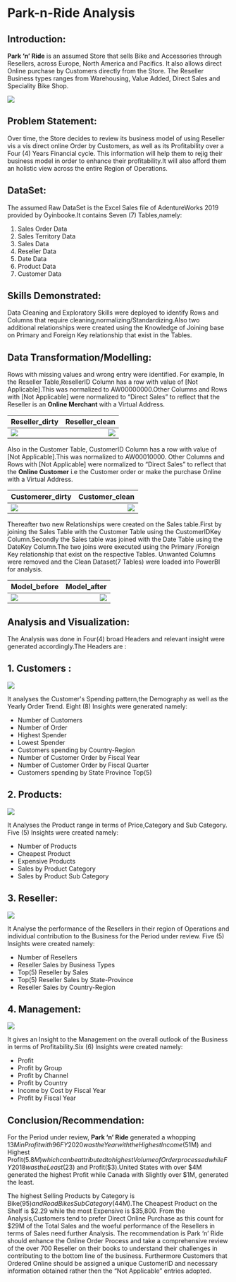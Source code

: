 # Park-n-Ride Analysis

## Introduction:
**Park ‘n’ Ride** is an assumed  Store that sells Bike and Accessories through Resellers, across Europe, North America and Pacifics. It also allows direct Online purchase by Customers directly from the Store. The Reseller Business types ranges from  Warehousing, Value Added, Direct Sales and Speciality Bike Shop.

![](Introduction_image.jpg)

## Problem Statement:
Over time, the Store decides to review its business model of using Reseller vis a vis direct online Order by Customers, as well as its Profitability over a Four (4) Years  Financial cycle. This information will help them to rejig their business model in order to enhance their profitability.It will also afford them an holistic view across the entire Region of Operations.

## DataSet:
The assumed Raw DataSet is the Excel Sales file of  AdentureWorks 2019 provided by Oyinbooke.It contains Seven (7) Tables,namely:
1. Sales Order Data
2. Sales Territory Data
3. Sales Data
4. Reseller Data
5. Date Data
6. Product Data
7. Customer Data

## Skills Demonstrated:
Data Cleaning and Exploratory Skills were deployed to identify Rows and Columns that require cleaning,normalizing/Standardizing.Also two additional relationships were created using the Knowledge of Joining base on Primary and Foreign Key relationship that exist in the Tables.

## Data Transformation/Modelling:
Rows with missing values and wrong entry were identified. For example, In the Reseller Table,ResellerID Column has a row with value of [Not Applicable].This was normalized to AW00000000.Other Columns and Rows with [Not Applicable] were normalized to “Direct Sales” to reflect that the Reseller is an **Online Merchant** with a Virtual Address.

Reseller_dirty          |     Reseller_clean
:-----------------------|-----------------------:
![](Reseller_dirty.png) | ![](Reseller_clean.png)

Also in the Customer Table, CustomerID Column has a row with value of [Not Applicable].This was normalized to AW00010000. Other Columns and Rows with [Not Applicable] were normalized to “Direct Sales” to reflect that the **Online Customer** i.e the Customer order or make the purchase Online with a Virtual Address.

Customerer_dirty          |     Customer_clean
:-----------------------|-----------------------:
![](Customer_dirty.png) | ![](Customer_clean.png)

Thereafter two  new Relationships were created on the Sales table.First by joining the Sales Table with the Customer Table using the CustomerIDKey Column.Secondly the Sales table was joined with the Date Table using the DateKey Column.The two joins were executed using the  Primary /Foreign Key relationship that exist on the respective Tables. Unwanted Columns were removed and the Clean Dataset(7 Tables) were loaded into PowerBI for analysis.

Model_before            |     Model_after
:-----------------------|-----------------------:
![](Model_before.png)   | ![](Model_after.png)

## Analysis and Visualization:

The Analysis was done in Four(4)  broad Headers and relevant insight were generated accordingly.The Headers are :

## 1. Customers :

![](Customers_image.jpg)

It analyses the Customer's Spending pattern,the Demography as well as the Yearly Order Trend. Eight (8) Insights were generated namely:
-  Number of Customers
-  Number of Order
-  Highest Spender
-  Lowest Spender
-  Customers spending by Country-Region
-  Number of Customer Order by Fiscal Year
-  Number of Customer Order by Fiscal Quarter
-  Customers spending by State Province Top(5)

## 2. Products:

![](Products_image.jpg)

It Analyses the Product range in terms of Price,Category and Sub Category. Five (5) Insights were created namely:
- Number of Products
- Cheapest Product
- Expensive Products
- Sales by Product Category
- Sales by Product Sub Category

## 3.  Reseller:

![](Reseller_image1.jpg)

It Analyse the performance of the Resellers in their region of Operations and individual contribution to the Business for the Period under review.
Five (5) Insights were created namely:
- Number of Resellers
- Reseller Sales by Business Types
- Top(5) Reseller by Sales
- Top(5) Reseller Sales by State-Province
- Reseller Sales by Country-Region

## 4. Management:

![](Management_image.jpg)

It gives an Insight to the Management on the overall outlook of the Business in terms of Profitability.Six (6) Insights were created namely:
- Profit
- Profit by Group
- Profit by Channel
- Profit by Country
- Income by Cost by Fiscal Year
- Profit by Fiscal Year

## Conclusion/Recommendation:

For the Period under review, **Park ‘n’ Ride** generated a whopping $13M in Profit with 96% of it coming through Internet Channel while 4% was through Resellers.
FY2020 was the Year with the Highest Income($51M) and Highest Profit($5.8M) which can be attributed to highest Volume of Order processed while FY2018 was the Least($23) and Profit($3).United States with over $4M generated the highest Profit while Canada with Slightly over $1M, generated the least.

The highest Selling Products by Category is Bike($95) and Road Bikes Sub Category($44M).The Cheapest Product on the Shelf is $2.29 while the most Expensive is $35,800.
From the Analysis,Customers tend to prefer Direct Online Purchase as this count for $29M of the Total Sales and the woeful performance of the Resellers in terms of Sales need further Analysis.
The recommendation is Park ‘n’ Ride should enhance the Online Order Process and take a comprehensive review of the over 700 Reseller on their books to understand their challenges in contributing to the bottom line of the business.
Furthermore Customers that Ordered Online should be assigned a unique CustomerID and necessary information obtained rather then the  “Not Applicable” entries adopted.


